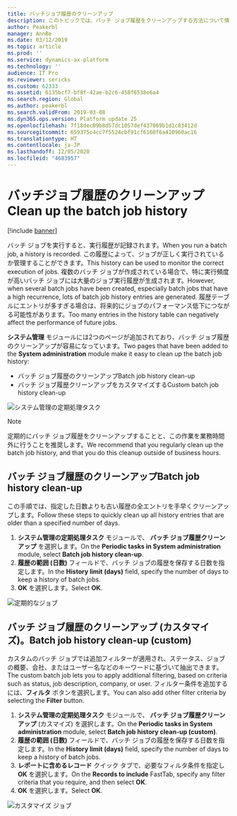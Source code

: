 ```yaml
---
title: バッチジョブ履歴のクリーンアップ
description: このトピックでは、バッチ ジョブ履歴をクリーンアップする方法について情報を提供します。
author: Peakerbl
manager: AnnBe
ms.date: 03/12/2019
ms.topic: article
ms.prod: ''
ms.service: dynamics-ax-platform
ms.technology: ''
audience: IT Pro
ms.reviewer: sericks
ms.custom: 62333
ms.assetid: 6135bcf7-bf8f-42ae-b2c6-458f6538e6a4
ms.search.region: Global
ms.author: peakerbl
ms.search.validFrom: 2019-03-08
ms.dyn365.ops.version: Platform update 25
ms.openlocfilehash: 7f18dec09b8d57dc1057def437069b1d1c83412d
ms.sourcegitcommit: 659375c4cc7f5524cbf91cf6160f6a410960ac16
ms.translationtype: HT
ms.contentlocale: ja-JP
ms.lasthandoff: 12/05/2020
ms.locfileid: "4683957"
---
```

# <a name="clean-up-the-batch-job-history"></a><span data-ttu-id="bfc3c-103">バッチジョブ履歴のクリーンアップ</span><span class="sxs-lookup"><span data-stu-id="bfc3c-103">Clean up the batch job history</span></span>

[!include [banner](../includes/banner.md)]

<span data-ttu-id="bfc3c-104">バッチ ジョブを実行すると、実行履歴が記録されます。</span><span class="sxs-lookup"><span data-stu-id="bfc3c-104">When you run a batch job, a history is recorded.</span></span> <span data-ttu-id="bfc3c-105">この履歴によって、ジョブが正しく実行されているか管理することができます。</span><span class="sxs-lookup"><span data-stu-id="bfc3c-105">This history can be used to monitor the correct execution of jobs.</span></span> <span data-ttu-id="bfc3c-106">複数のバッチ ジョブが作成されている場合で、特に実行頻度が高いバッチ ジョブには大量のジョブ実行履歴が生成されます。</span><span class="sxs-lookup"><span data-stu-id="bfc3c-106">However, when several batch jobs have been created, especially batch jobs that have a high recurrence, lots of batch job history entries are generated.</span></span> <span data-ttu-id="bfc3c-107">履歴テーブルにエントリが多すぎる場合は、将来的にジョブのパフォーマンス低下につながる可能性があります。</span><span class="sxs-lookup"><span data-stu-id="bfc3c-107">Too many entries in the history table can negatively affect the performance of future jobs.</span></span>

<span data-ttu-id="bfc3c-108">**システム管理** モジュールには2つのページが追加されており、バッチ ジョブ履歴のクリーンアップが容易になっています。</span><span class="sxs-lookup"><span data-stu-id="bfc3c-108">Two pages that have been added to the **System administration** module make it easy to clean up the batch job history:</span></span>

- <span data-ttu-id="bfc3c-109">バッチ ジョブ履歴のクリーンアップ</span><span class="sxs-lookup"><span data-stu-id="bfc3c-109">Batch job history clean-up</span></span>
- <span data-ttu-id="bfc3c-110">バッチ ジョブ履歴クリーンアップをカスタマイズする</span><span class="sxs-lookup"><span data-stu-id="bfc3c-110">Custom batch job history clean-up</span></span>

![システム管理の定期処理タスク](./media/Menu-Cleanup.png)

> [!NOTE]
> <span data-ttu-id="bfc3c-112">定期的にバッチ ジョブ履歴をクリーンアップすることと、この作業を業務時間外に行うことを推奨します。</span><span class="sxs-lookup"><span data-stu-id="bfc3c-112">We recommend that you regularly clean up the batch job history, and that you do this cleanup outside of business hours.</span></span>

## <a name="batch-job-history-clean-up"></a><span data-ttu-id="bfc3c-113">バッチ ジョブ履歴のクリーンアップ</span><span class="sxs-lookup"><span data-stu-id="bfc3c-113">Batch job history clean-up</span></span>

<span data-ttu-id="bfc3c-114">この手順では、指定した日数よりも古い履歴の全エントリを手早くクリーンアップします。</span><span class="sxs-lookup"><span data-stu-id="bfc3c-114">Follow these steps to quickly clean up all history entries that are older than a specified number of days.</span></span>

1. <span data-ttu-id="bfc3c-115">**システム管理の定期処理タスク** モジュールで、 **バッチ ジョブ履歴クリーンアップ** を選択します。</span><span class="sxs-lookup"><span data-stu-id="bfc3c-115">On the **Periodic tasks in System administration** module, select **Batch job history clean-up**.</span></span>
2. <span data-ttu-id="bfc3c-116">**履歴の範囲 (日数)** フィールドで、バッチ ジョブの履歴を保存する日数を指定します。</span><span class="sxs-lookup"><span data-stu-id="bfc3c-116">In the **History limit (days)** field, specify the number of days to keep a history of batch jobs.</span></span>
3. <span data-ttu-id="bfc3c-117">**OK** を選択します。</span><span class="sxs-lookup"><span data-stu-id="bfc3c-117">Select **OK**.</span></span>

![定期的なジョブ](./media/batch-cleanup-regular.png)

## <a name="batch-job-history-clean-up-custom"></a><span data-ttu-id="bfc3c-119">バッチ ジョブ履歴のクリーンアップ (カスタマイズ)。</span><span class="sxs-lookup"><span data-stu-id="bfc3c-119">Batch job history clean-up (custom)</span></span>

<span data-ttu-id="bfc3c-120">カスタムのバッチ ジョブでは追加フィルターが適用され、ステータス、ジョブの概要、会社、またはユーザー名などのキーワードに基づいて抽出できます。</span><span class="sxs-lookup"><span data-stu-id="bfc3c-120">The custom batch job lets you to apply additional filtering, based on criteria such as status, job description, company, or user.</span></span> <span data-ttu-id="bfc3c-121">フィルター条件を追加するには、**フィルタ** ボタンを選択します。</span><span class="sxs-lookup"><span data-stu-id="bfc3c-121">You can also add other filter criteria by selecting the **Filter** button.</span></span>

1. <span data-ttu-id="bfc3c-122">**システム管理の定期処理タスク** モジュールで、 **バッチ ジョブ履歴クリーンアップ**  (カスマイズ) を選択します。</span><span class="sxs-lookup"><span data-stu-id="bfc3c-122">On the **Periodic tasks in System administration** module, select **Batch job history clean-up (custom)**.</span></span>
2. <span data-ttu-id="bfc3c-123">**履歴の範囲 (日数)** フィールドで、バッチ ジョブの履歴を保存する日数を指定します。</span><span class="sxs-lookup"><span data-stu-id="bfc3c-123">In the **History limit (days)** field, specify the number of days to keep a history of batch jobs.</span></span>
3. <span data-ttu-id="bfc3c-124">**レポートに含めるレコード** クイック タブで、必要なフィルタ条件を指定し **OK** を選択します。</span><span class="sxs-lookup"><span data-stu-id="bfc3c-124">On the **Records to include** FastTab, specify any filter criteria that you require, and then select **OK**.</span></span>
4. <span data-ttu-id="bfc3c-125">**OK** を選択します。</span><span class="sxs-lookup"><span data-stu-id="bfc3c-125">Select **OK**.</span></span>

![カスタマイズ ジョブ](./media/batch-cleanup-custom.png)
